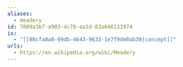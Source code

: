 ```yaml
---
aliases:
  - meadery
id: 7009a3b7-a903-4c78-aa1d-83a646131974
is:
  - "[[80cfa0a0-99db-4643-9633-1e7f9de0ab30|concept]]"
urls:
  - https://en.wikipedia.org/wiki/Meadery
---
```

